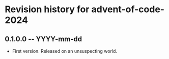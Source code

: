 # Revision history for advent-of-code-2024

## 0.1.0.0 -- YYYY-mm-dd

* First version. Released on an unsuspecting world.
